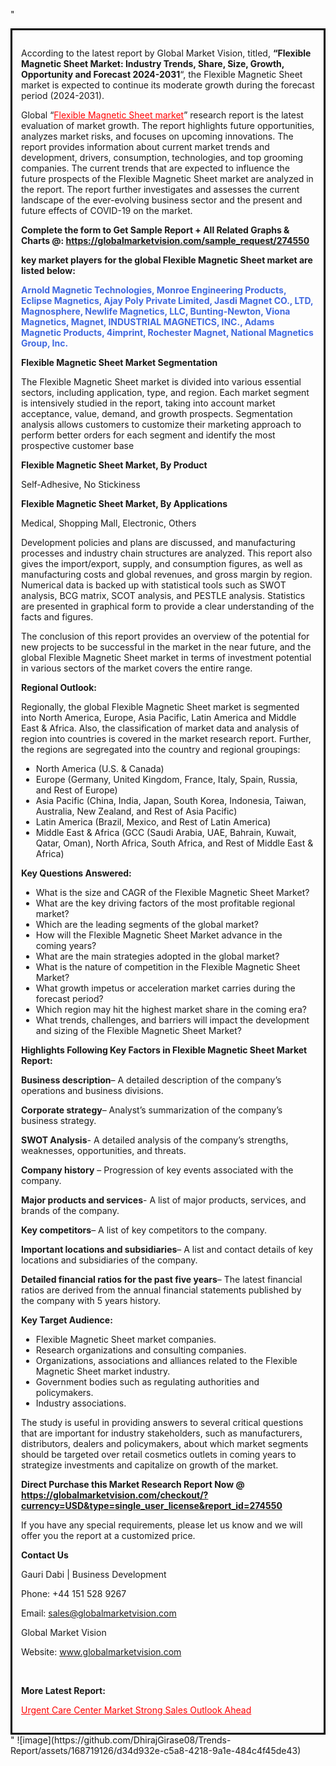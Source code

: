 "<div style='border: 3px solid black; padding: 1em;'>

According to the latest report by Global Market Vision, titled, <strong>“Flexible Magnetic Sheet Market: Industry Trends, Share, Size, Growth, Opportunity and Forecast 2024-2031</strong>“, the Flexible Magnetic Sheet market is expected to continue its moderate growth during the forecast period (2024-2031).

Global “<a style='color: #ff0000;' href='https://globalmarketvision.com/reports/global-flexible-magnetic-sheet-market/274550'>Flexible Magnetic Sheet market</a>” research report is the latest evaluation of market growth. The report highlights future opportunities, analyzes market risks, and focuses on upcoming innovations. The report provides information about current market trends and development, drivers, consumption, technologies, and top grooming companies. The current trends that are expected to influence the future prospects of the Flexible Magnetic Sheet market are analyzed in the report. The report further investigates and assesses the current landscape of the ever-evolving business sector and the present and future effects of COVID-19 on the market.

<strong>Complete the form to Get Sample Report + All Related Graphs &amp; Charts @: <a style='color: #ff0000;' href='https://globalmarketvision.com/sample_request/274550?utm_source=linkedinPulse&utm_medium=SN&utm_campaign=SN'><strong>https://globalmarketvision.com/sample_request/274550</strong></a></strong>

<strong>key market players for the global Flexible Magnetic Sheet market are listed below:</strong>

<strong style='color: #4169e1;'>Arnold Magnetic Technologies, Monroe Engineering Products, Eclipse Magnetics, Ajay Poly Private Limited, Jasdi Magnet CO., LTD, Magnosphere, Newlife Magnetics, LLC, Bunting-Newton, Viona Magnetics, Magnet, INDUSTRIAL MAGNETICS, INC., Adams Magnetic Products, 4imprint, Rochester Magnet, National Magnetics Group, Inc.</strong>

<strong>Flexible Magnetic Sheet Market Segmentation</strong>

The Flexible Magnetic Sheet market is divided into various essential sectors, including application, type, and region. Each market segment is intensively studied in the report, taking into account market acceptance, value, demand, and growth prospects. Segmentation analysis allows customers to customize their marketing approach to perform better orders for each segment and identify the most prospective customer base

<strong>Flexible Magnetic Sheet Market, By Product</strong>

Self-Adhesive, No Stickiness

<strong>Flexible Magnetic Sheet Market, By Applications</strong>

Medical, Shopping Mall, Electronic, Others

Development policies and plans are discussed, and manufacturing processes and industry chain structures are analyzed. This report also gives the import/export, supply, and consumption figures, as well as manufacturing costs and global revenues, and gross margin by region. Numerical data is backed up with statistical tools such as SWOT analysis, BCG matrix, SCOT analysis, and PESTLE analysis. Statistics are presented in graphical form to provide a clear understanding of the facts and figures.

The conclusion of this report provides an overview of the potential for new projects to be successful in the market in the near future, and the global Flexible Magnetic Sheet market in terms of investment potential in various sectors of the market covers the entire range.

<strong>Regional Outlook:</strong>

Regionally, the global Flexible Magnetic Sheet market is segmented into North America, Europe, Asia Pacific, Latin America and Middle East &amp; Africa. Also, the classification of market data and analysis of region into countries is covered in the market research report. Further, the regions are segregated into the country and regional groupings:
<ul>
  <li>North America (U.S. &amp; Canada)</li>
  <li>Europe (Germany, United Kingdom, France, Italy, Spain, Russia, and Rest of Europe)</li>
  <li>Asia Pacific (China, India, Japan, South Korea, Indonesia, Taiwan, Australia, New Zealand, and Rest of Asia Pacific)</li>
  <li>Latin America (Brazil, Mexico, and Rest of Latin America)</li>
  <li>Middle East &amp; Africa (GCC (Saudi Arabia, UAE, Bahrain, Kuwait, Qatar, Oman), North Africa, South Africa, and Rest of Middle East &amp; Africa)</li>
</ul>
<strong>Key Questions Answered:</strong>
<ul>
  <li>What is the size and CAGR of the Flexible Magnetic Sheet Market?</li>
  <li>What are the key driving factors of the most profitable regional market?</li>
  <li>Which are the leading segments of the global market?</li>
  <li>How will the Flexible Magnetic Sheet Market advance in the coming years?</li>
  <li>What are the main strategies adopted in the global market?</li>
  <li>What is the nature of competition in the Flexible Magnetic Sheet Market?</li>
  <li>What growth impetus or acceleration market carries during the forecast period?</li>
  <li>Which region may hit the highest market share in the coming era?</li>
  <li>What trends, challenges, and barriers will impact the development and sizing of the Flexible Magnetic Sheet Market?</li>
</ul>
<strong>Highlights Following Key Factors in Flexible Magnetic Sheet Market Report:</strong>

<strong>Business description</strong>– A detailed description of the company’s operations and business divisions.

<strong>Corporate strategy</strong>– Analyst’s summarization of the company’s business strategy.

<strong>SWOT Analysis</strong>- A detailed analysis of the company’s strengths, weaknesses, opportunities, and threats.

<strong>Company history</strong> – Progression of key events associated with the company.

<strong>Major products and services</strong>- A list of major products, services, and brands of the company.

<strong>Key competitors</strong>– A list of key competitors to the company.

<strong>Important locations and subsidiaries</strong>– A list and contact details of key locations and subsidiaries of the company.

<strong>Detailed financial ratios for the past five years</strong>– The latest financial ratios are derived from the annual financial statements published by the company with 5 years history.

<strong>Key Target Audience:</strong>
<ul>
  <li>Flexible Magnetic Sheet market companies.</li>
  <li>Research organizations and consulting companies.</li>
  <li>Organizations, associations and alliances related to the Flexible Magnetic Sheet market industry.</li>
  <li>Government bodies such as regulating authorities and policymakers.</li>
  <li>Industry associations.</li>
</ul>
The study is useful in providing answers to several critical questions that are important for industry stakeholders, such as manufacturers, distributors, dealers and policymakers, about which market segments should be targeted over retail cosmetics outlets in coming years to strategize investments and capitalize on growth of the market.

<strong>Direct Purchase this Market Research Report Now @ </strong><strong><a style='color: #ff0000;' href='https://globalmarketvision.com/checkout/?currency=USD&type=single_user_license&report_id=274550?utm_source=linkedinPulse&utm_medium=SN&utm_campaign=SN'><strong>https://globalmarketvision.com/checkout/?currency=USD&type=single_user_license&report_id=274550</strong></a></strong>

If you have any special requirements, please let us know and we will offer you the report at a customized price.
<p id='ember58' class='ember-view reader-content-blocks__paragraph'><strong>Contact Us</strong></p>
<p id='ember59' class='ember-view reader-content-blocks__paragraph'>Gauri Dabi | Business Development</p>
<p id='ember60' class='ember-view reader-content-blocks__paragraph'>Phone: +44 151 528 9267</p>
Email: <a href='mailto:sales@globalmarketvision.com'>sales@globalmarketvision.com</a>

Global Market Vision

Website: <a href='http://www.globalmarketvision.com'>www.globalmarketvision.com</a>

&nbsp;

<strong>More Latest Report:</strong>

<a style='color: #ff0000;' href='https://medium.com/@namratasonawane27/urgent-care-center-market-strong-sales-outlook-ahead-c3c36d217246'>Urgent Care Center Market Strong Sales Outlook Ahead</a>

</div>"
![image](https://github.com/DhirajGirase08/Trends-Report/assets/168719126/d34d932e-c5a8-4218-9a1e-484c4f45de43)
